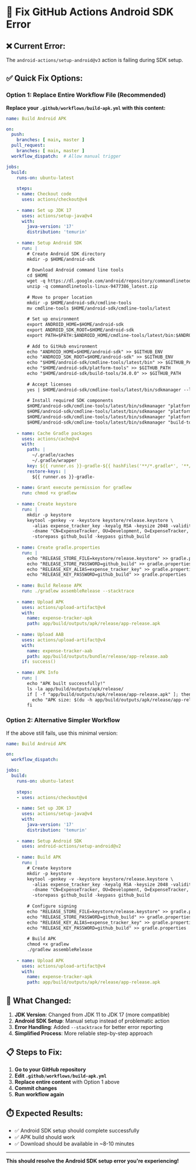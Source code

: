 # 🔧 Fix GitHub Actions Android SDK Error

## ❌ Current Error:
The `android-actions/setup-android@v3` action is failing during SDK setup.

## ✅ Quick Fix Options:

### Option 1: Replace Entire Workflow File (Recommended)

**Replace your `.github/workflows/build-apk.yml` with this content:**

```yaml
name: Build Android APK

on:
  push:
    branches: [ main, master ]
  pull_request:
    branches: [ main, master ]
  workflow_dispatch:  # Allow manual trigger

jobs:
  build:
    runs-on: ubuntu-latest
    
    steps:
    - name: Checkout code
      uses: actions/checkout@v4
      
    - name: Set up JDK 17
      uses: actions/setup-java@v4
      with:
        java-version: '17'
        distribution: 'temurin'
        
    - name: Setup Android SDK
      run: |
        # Create Android SDK directory
        mkdir -p $HOME/android-sdk
        
        # Download Android command line tools
        cd $HOME
        wget -q https://dl.google.com/android/repository/commandlinetools-linux-9477386_latest.zip
        unzip -q commandlinetools-linux-9477386_latest.zip
        
        # Move to proper location
        mkdir -p $HOME/android-sdk/cmdline-tools
        mv cmdline-tools $HOME/android-sdk/cmdline-tools/latest
        
        # Set up environment
        export ANDROID_HOME=$HOME/android-sdk
        export ANDROID_SDK_ROOT=$HOME/android-sdk
        export PATH=$PATH:$ANDROID_HOME/cmdline-tools/latest/bin:$ANDROID_HOME/platform-tools
        
        # Add to GitHub environment
        echo "ANDROID_HOME=$HOME/android-sdk" >> $GITHUB_ENV
        echo "ANDROID_SDK_ROOT=$HOME/android-sdk" >> $GITHUB_ENV
        echo "$HOME/android-sdk/cmdline-tools/latest/bin" >> $GITHUB_PATH
        echo "$HOME/android-sdk/platform-tools" >> $GITHUB_PATH
        echo "$HOME/android-sdk/build-tools/34.0.0" >> $GITHUB_PATH
        
        # Accept licenses
        yes | $HOME/android-sdk/cmdline-tools/latest/bin/sdkmanager --licenses || true
        
        # Install required SDK components
        $HOME/android-sdk/cmdline-tools/latest/bin/sdkmanager "platform-tools"
        $HOME/android-sdk/cmdline-tools/latest/bin/sdkmanager "platforms;android-30"
        $HOME/android-sdk/cmdline-tools/latest/bin/sdkmanager "platforms;android-34"
        $HOME/android-sdk/cmdline-tools/latest/bin/sdkmanager "build-tools;34.0.0"
        
    - name: Cache Gradle packages
      uses: actions/cache@v4
      with:
        path: |
          ~/.gradle/caches
          ~/.gradle/wrapper
        key: ${{ runner.os }}-gradle-${{ hashFiles('**/*.gradle*', '**/gradle-wrapper.properties') }}
        restore-keys: |
          ${{ runner.os }}-gradle-
          
    - name: Grant execute permission for gradlew
      run: chmod +x gradlew
      
    - name: Create keystore
      run: |
        mkdir -p keystore
        keytool -genkey -v -keystore keystore/release.keystore \
          -alias expense_tracker_key -keyalg RSA -keysize 2048 -validity 10000 \
          -dname "CN=ExpenseTracker, OU=Development, O=ExpenseTracker, L=City, S=State, C=US" \
          -storepass github_build -keypass github_build
          
    - name: Create gradle.properties
      run: |
        echo "RELEASE_STORE_FILE=keystore/release.keystore" >> gradle.properties
        echo "RELEASE_STORE_PASSWORD=github_build" >> gradle.properties
        echo "RELEASE_KEY_ALIAS=expense_tracker_key" >> gradle.properties
        echo "RELEASE_KEY_PASSWORD=github_build" >> gradle.properties
        
    - name: Build Release APK
      run: ./gradlew assembleRelease --stacktrace
      
    - name: Upload APK
      uses: actions/upload-artifact@v4
      with:
        name: expense-tracker-apk
        path: app/build/outputs/apk/release/app-release.apk
        
    - name: Upload AAB
      uses: actions/upload-artifact@v4
      with:
        name: expense-tracker-aab
        path: app/build/outputs/bundle/release/app-release.aab
      if: success()
      
    - name: APK Info
      run: |
        echo "APK built successfully!"
        ls -la app/build/outputs/apk/release/
        if [ -f "app/build/outputs/apk/release/app-release.apk" ]; then
          echo "APK size: $(du -h app/build/outputs/apk/release/app-release.apk | cut -f1)"
        fi
```

### Option 2: Alternative Simpler Workflow

If the above still fails, use this minimal version:

```yaml
name: Build Android APK

on:
  workflow_dispatch:

jobs:
  build:
    runs-on: ubuntu-latest
    
    steps:
    - uses: actions/checkout@v4
    
    - name: Set up JDK 17
      uses: actions/setup-java@v4
      with:
        java-version: '17'
        distribution: 'temurin'
        
    - name: Setup Android SDK
      uses: android-actions/setup-android@v2
      
    - name: Build APK
      run: |
        # Create keystore
        mkdir -p keystore
        keytool -genkey -v -keystore keystore/release.keystore \
          -alias expense_tracker_key -keyalg RSA -keysize 2048 -validity 10000 \
          -dname "CN=ExpenseTracker, OU=Development, O=ExpenseTracker, L=City, S=State, C=US" \
          -storepass github_build -keypass github_build
          
        # Configure signing
        echo "RELEASE_STORE_FILE=keystore/release.keystore" >> gradle.properties
        echo "RELEASE_STORE_PASSWORD=github_build" >> gradle.properties
        echo "RELEASE_KEY_ALIAS=expense_tracker_key" >> gradle.properties
        echo "RELEASE_KEY_PASSWORD=github_build" >> gradle.properties
        
        # Build APK
        chmod +x gradlew
        ./gradlew assembleRelease
        
    - name: Upload APK
      uses: actions/upload-artifact@v4
      with:
        name: expense-tracker-apk
        path: app/build/outputs/apk/release/app-release.apk
```

## 🔄 What Changed:

1. **JDK Version**: Changed from JDK 11 to JDK 17 (more compatible)
2. **Android SDK Setup**: Manual setup instead of problematic action
3. **Error Handling**: Added `--stacktrace` for better error reporting
4. **Simplified Process**: More reliable step-by-step approach

## 📋 Steps to Fix:

1. **Go to your GitHub repository**
2. **Edit `.github/workflows/build-apk.yml`**
3. **Replace entire content** with Option 1 above
4. **Commit changes**
5. **Run workflow again**

## ⏱️ Expected Results:

- ✅ Android SDK setup should complete successfully
- ✅ APK build should work
- ✅ Download should be available in ~8-10 minutes

---

**This should resolve the Android SDK setup error you're experiencing!**